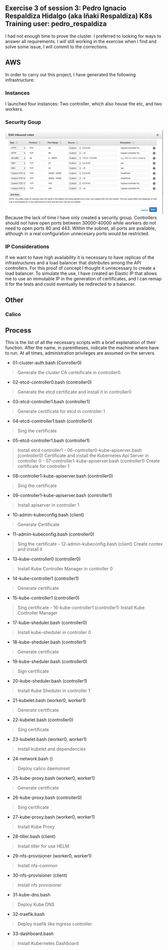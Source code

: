 Exercise 3 of session 3: 
Pedro Ignacio Respaldiza Hidalgo (aka Iñaki Respaldiza)
K8s Training user: pedro_respaldiza
---
I had not enough time to prove  the cluster. I preferred to looking for ways to answer all requirements. I will still working in the exercise when I find and solve some issue, I will commit to the corrections.

## AWS
In order to carry out this project, I have generated the following infrastructure:
### Instances
I launched four instances: Two controller, which also house the etc, and two workers.
### Security Goup
![security Group](images/securityGroup.png)
Because the lack of time I have only created a security group. Controllers should not have open ports between 30000-40000 while workers do not need to open ports 80 and 443.
Within the subnet, all ports are available, although in a real  configuration unnecesary ports would be restricted.
### IP Considerations
If we want to have high availability it is necessary to have replicas of the infrastructures and a load balancer that distributes among the API controllers.
For this proof of concept I thought it unnecessary to create a load balancer. To simulate the use, I have created an Elastic IP that allows me to use an immutable IP in the generation of certificates, and I can remap it for the tests and could eventually be redirected to a balancer.
## Other 
### Calico 

## Process
This is the list of all the necessary scripts with a brief explanation of their function. After the name, in parentheses, indicate the machine where have to run. At all times, administration privileges are assumed on the servers.
- 01-cluster-auth.bash (Conroller0)
> Generate the cluster CA certeificate in controller0. 
- 02-etcd-controller0.bash (controller0)
> Generate the etcd certificate and install it in controller0
- 03-etcd-controller1.bash (controller1)
> Generate certificate for etcd in controller 1
- 04-etcd-comtroller1.bash (controller0)
> Sing the certificate
- 05-etcd-controller1.bash (controller1)
> Install etcd controller1
- 06-controller0-kube-apiserver.bash (controller0)
> Certificate and install the Kubernetes Api Server in controller 0
- 07-controller1-kube-apiserver.bash (controller1)
> Create certificate for controller 1
- 08-controller1-kube-apiserver.bash (controller0)
> Sing the certificate
- 09-controller1-kube-apiserver.bash (controller1)
> Install apiserver in controller 1
- 10-admin-kubeconfig.bash (client)
> Generate Certificate
- 11-admin-kubeconfig.bash (controller0)
> Sing the certificate
- 12-admin-kubeconfig.bash (client)
> Create contex and install it
- 13-kube-controller0 (controller0)
> Install Kube Controller Manager in controller 0
- 14-kube-controller1 (controller1)
> Generate certificate
- 15-kube-controller1 (controller0)
> Sing certificate
- 16-kube-controller1 (controller1)
> Install Kube Controller Manager
- 17-kube-sheduler.bash (controller0)
> Install kube-sheduler in controller 0
- 18-kube-sheduler.bash (controller1)
> Generate certificate
- 19-kube-sheduler.bash (controller0)
> Sign certificate
- 20-kube-sheduler.bash (controller1)
> Install Kube Sheduler in controller 1
- 21-kubelet.bash (worker0, worker1)
> Generate certificate
- 22-kubelet.bash (controller0)
> Sing certificate
- 23-kubelet.bash (worker0, worker1)
> Install kubelet and dependencies
- 24-network.bash ()
> Deploy calico daemonset
- 25-kube-proxy.bash (worker0, worker1)
> Generate certificate 
- 26-kube-proxy.bash (controller0)
> Sing certificate
- 27-kube-proxy.bash (worker0, worker1)
> Install Kube Proxy
- 28-tiller.bash (client)
> Install tiller for use HELM
- 29-nfs-provisioner (worker0, worker1)
> Install nfs-common
- 30-nfs-provisioner (client)
> Install nfs provisioner
- 31-kube-dns.bash
> Deploy Kube DNS
- 32-traefik.bash
> Deploy traefik like ingress controller
- 33-dashboard.bash
> Install Kubernetes Dashboard
